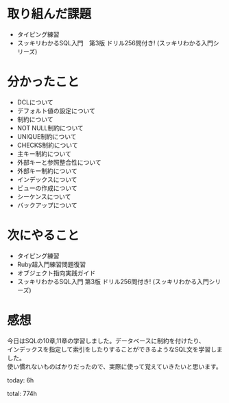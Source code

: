 #  取り組んだ課題
- タイピング練習
- スッキリわかるSQL入門　第3版 ドリル256問付き! (スッキリわかる入門シリーズ)


# 分かったこと
- DCLについて
- デフォルト値の設定について
- 制約について
- NOT NULL制約について
- UNIQUE制約について
- CHECKS制約について
- 主キー制約について
- 外部キーと参照整合性について
- 外部キー制約について
- インデックスについて
- ビューの作成について
- シーケンスについて
- バックアップについて
  
  

# 次にやること
- タイピング練習
- Ruby超入門練習問題復習
- オブジェクト指向実践ガイド
- スッキリわかるSQL入門 第3版 ドリル256問付き! (スッキリわかる入門シリーズ)



# 感想
今日はSQLの10章,11章の学習しました。データベースに制約を付けたり、  
インデックスを指定して索引をしたりすることができるようなSQL文を学習しました。  
使い慣れないものばかりだったので、実際に使って覚えていきたいと思います。

today: 6h

total: 774h
